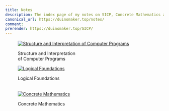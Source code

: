 ```yaml
---
title: Notes
description: The index page of my notes on SICP, Concrete Mathematics and Logical Foundations
canonical_url: https://duinomaker.top/notes/
comment:
prerender: https://duinomaker.top/SICP/
---
```


<div class="level" style="margin-top: 1rem; margin-bottom: .75rem">
<div class="level-item">
<figure class="image">
<a href="/SICP/" target="_self"><img class="image book-cover not-gallery-item" src="https://server.duinomaker.top/blog/images/books/sicp.jpg" alt="Structure and Interpretation of Computer Programs" /></a>
<p class="rigid">Structure and Interpretation<br />of Computer Programs</p>
</figure>
</div>

<div class="level-item">
<figure class="image">
<a href="/SF-LF/" target="_self"><img class="image book-cover not-gallery-item" src="https://server.duinomaker.top/blog/images/books/sf-lf.jpg" alt="Logical Foundations" /></a>
<p class="rigid">Logical Foundations<br /><br /></p>
</figure>
</div>

<!-- <div class="tile">
<figure class="image has-mb-6">
<a href="/ITOC/" target="_self"><img class="image book-cover not-gallery-item" src="https://server.duinomaker.top/blog/images/books/itoc.jpg" alt="Introdoction to the Theory of Computation" /></a>
<p class="rigid">Introduction to the<br />Theory of Computation</p>
</figure>
</div> -->
</div>

<div class="level" style="margin-top: 1rem;">
<div class="level-item">
<figure class="image">
<a href="/CM/" target="_self"><img class="image book-cover not-gallery-item" src="https://server.duinomaker.top/blog/images/books/cm.jpg" alt="Concrete Mathematics" /></a>
<p class="rigid">Concrete Mathematics</p>
</figure>
</div>
</div>